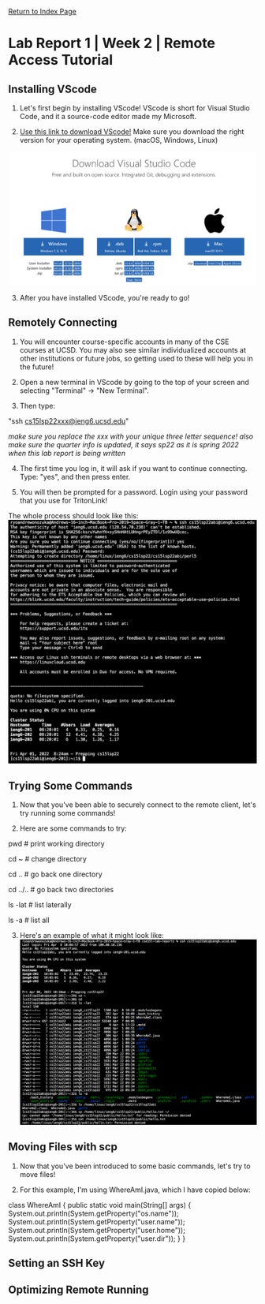 [Return to Index Page](https://andrewonozuka.github.io/cse15l-lab-reports/index)

# Lab Report 1 | Week 2 | Remote Access Tutorial

## Installing VScode

1. Let's first begin by installing VScode! VScode is short for Visual Studio Code, and it a source-code editor made my Microsoft.

2. [Use this link to download VScode!](https://code.visualstudio.com/download) Make sure you download the right version for your operating system. (macOS, Windows, Linux)

![Screenshot](https://github.com/andrewonozuka/cse15l-lab-reports/blob/main/Screen%20Shot%202022-04-08%20at%2009.22.27.png?raw=true)

3. After you have installed VScode, you're ready to go!

## Remotely Connecting

1. You will encounter course-specific accounts in many of the CSE courses at UCSD. You may also see similar individualized accounts at other institutions or future jobs, so getting used to these will help you in the future!

2. Open a new terminal in VScode by going to the top of your screen and selecting "Terminal" -> "New Terminal".

3. Then type:

"ssh cs15lsp22xxx@ieng6.ucsd.edu"

*make sure you replace the xxx with your unique three letter sequence! also make sure the quarter info is updated, it says sp22 as it is spring 2022 when this lab report is being written*

4. The first time you log in, it will ask if you want to continue connecting. Type: "yes", and then press enter.

5. You will then be prompted for a password. Login using your password that you use for TritonLink!

The whole process should look like this:
![Screenshot](https://github.com/andrewonozuka/cse15l-lab-reports/blob/main/Screen%20Shot%202022-04-08%20at%2009.46.08.png?raw=true)

## Trying Some Commands

1. Now that you've been able to securely connect to the remote client, let's try running some commands!

2. Here are some commands to try:

pwd # print working directory

cd ~ # change directory

cd .. # go back one directory

cd ../.. # go back two directories

ls -lat # list laterally

ls -a # list all

3. Here's an example of what it might look like:
![Screenshot](https://github.com/andrewonozuka/cse15l-lab-reports/blob/main/Screen%20Shot%202022-04-08%20at%2010.11.03.png?raw=true)

## Moving Files with scp

1. Now that you've been introduced to some basic commands, let's try to move files!

2. For this example, I'm using WhereAmI.java, which I have copied below:

class WhereAmI {
  public static void main(String[] args) {
    System.out.println(System.getProperty("os.name"));
    System.out.println(System.getProperty("user.name"));
    System.out.println(System.getProperty("user.home"));
    System.out.println(System.getProperty("user.dir"));
  }
}


## Setting an SSH Key


## Optimizing Remote Running

